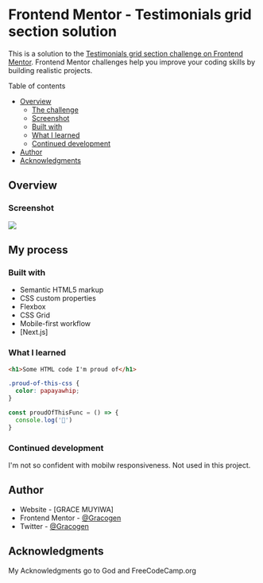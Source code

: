 # Frontend Mentor - Testimonials grid section solution

This is a solution to the [Testimonials grid section challenge on Frontend Mentor](https://www.frontendmentor.io/challenges/testimonials-grid-section-Nnw6J7Un7). Frontend Mentor challenges help you improve your coding skills by building realistic projects. 

 Table of contents

- [Overview](#overview)
  - [The challenge](#the-challenge)
  - [Screenshot](#screenshot)
  - [Built with](#built-with)
  - [What I learned](#what-i-learned)
  - [Continued development](#continued-development)
- [Author](#author)
- [Acknowledgments](#acknowledgments)


## Overview



### Screenshot

![](./screenshot.jpg)
 
## My process

### Built with

- Semantic HTML5 markup
- CSS custom properties
- Flexbox
- CSS Grid
- Mobile-first workflow
- [Next.js]


### What I learned

```html
<h1>Some HTML code I'm proud of</h1>
```
```css
.proud-of-this-css {
  color: papayawhip;
}
```
```js
const proudOfThisFunc = () => {
  console.log('🎉')
}
```


### Continued development

I'm not so confident with mobilw responsiveness. Not used in this project.

## Author

- Website - [GRACE MUYIWA]
- Frontend Mentor - [@Gracogen](https://www.frontendmentor.io/profile/Gracogen)
- Twitter - [@Gracogen](https://www.twitter.com/Gracogen)


## Acknowledgments

 My Acknowledgments go to God and FreeCodeCamp.org 

